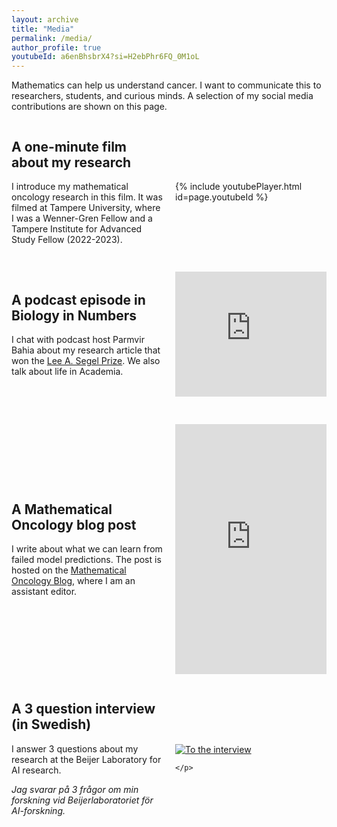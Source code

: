 ```yaml
---
layout: archive
title: "Media"
permalink: /media/
author_profile: true
youtubeId: a6enBhsbrX4?si=H2ebPhr6FQ_0M1oL
---
```


Mathematics can help us understand cancer. 
I want to communicate this to researchers, students, and curious minds. 
A selection of my social media contributions are shown on this page.







<div class="container">
  <div class="left-column">
    <h2> A one-minute film about my research </h2>
    <p> I introduce my mathematical oncology research in this film. 
    It was filmed at Tampere University, where I was a Wenner-Gren Fellow and a Tampere Institute for Advanced Study Fellow (2022-2023).
     </p>
  </div>

  <div class="right-column">
    <h2> </h2>
    <p> {% include youtubePlayer.html id=page.youtubeId %} </p>
  </div>
</div>

<style>
  .container {
    display: flex;
    justify-content: space-between;
    align-items: center; /* Center vertically */
  }

  .left-column {
    flex: 1;
    margin-right: 10px; /* Adjust the spacing between columns as needed */
  }

  .right-column {
    flex: 1;
    margin-left: 10px; /* Adjust the spacing between columns as needed */
  }

  .content {
    display: flex;
    flex-direction: column;
    align-items: center; /* Center vertically */
    text-align: center; /* Center horizontally */
  }
</style>






<div class="container">
  <div class="left-column">
    <h2> A podcast episode in Biology in Numbers </h2>
    <p> I chat with podcast host Parmvir Bahia about my research article that won the 
      <a href="https://www.smb.org/Lee-A.Segel-Prize">Lee A. Segel Prize</a>. We also talk about life in Academia. 
     </p>
  </div>

  <div class="right-column">
    <h2> </h2>
    <p> <div class="spotify-embed">
  <iframe src="https://open.spotify.com/embed/episode/2V9Z99kOiPvjWa1edYKr9G?utm_source=generator" width="100%" height="200px" frameborder="0" allowtransparency="true" allow="encrypted-media"></iframe>
</div> </p>
  </div>
</div>

<style>
  .container {
    display: flex;
    justify-content: space-between;
  }

  .left-column {
    flex: 1;
    margin-right: 10px; /* Adjust the spacing between columns as needed */
  }

  .right-column {
    flex: 1;
    margin-left: 10px; /* Adjust the spacing between columns as needed */
  }

  .content {
    display: flex;
    flex-direction: column;
    align-items: center; /* Center vertically */
    text-align: center; /* Center horizontally */
  }
</style>







<div class="container">
  <div class="left-column">
    <h2> A Mathematical Oncology blog post </h2>
    <p> I write about what we can learn from failed model predictions. 
      The post is hosted on the <a href="https://mathematical-oncology.org/">Mathematical Oncology Blog</a>, where I am an assistant editor. 
     </p>
  </div>

  <div class="right-column">
    <h2> </h2>
    <p> <iframe src="https://mathematical-oncology.org/blog/learning-from-failed-model-predictions.html" frameborder="0" width="100%" height="400px"></iframe>
</p>
  </div>
</div>

<style>
  .container {
    display: flex;
    justify-content: space-between;
    align-items: center; /* Center vertically */
  }

  .left-column {
    flex: 1;
    margin-right: 10px; /* Adjust the spacing between columns as needed */
  }

  .right-column {
    flex: 1;
    margin-left: 10px; /* Adjust the spacing between columns as needed */
  }

  .content {
    display: flex;
    flex-direction: column;
    align-items: center; /* Center vertically */
    text-align: center; /* Center horizontally */
  }
</style>






<div class="container">
  <div class="left-column">
    <h2> A 3 question interview (in Swedish) </h2>
    <p> I answer 3 questions about my research at the Beijer Laboratory for AI research. 
     </p>
    <p> <i>
Jag svarar på 3 frågor om min forskning vid Beijerlaboratoriet för AI-forskning.
    </i> </p>
  </div>

  <div class="right-column">
    <h2> </h2>
    <p> 
    <a href="https://www.beijerstiftelsen.se/nyheter/3-fr%C3%A5gor-till-nya-beijerforskaren-sara-hamis" target="_blank">
                <img src="[](https://github.com/sarahamis/sarahamis.github.io/blob/master/images/beijer_3q.png)" alt="To the interview">
            </a>
    
    </p>
  </div>
</div>

<style>
  .container {
    display: flex;
    justify-content: space-between;
    align-items: center; /* Center vertically */
  }

  .left-column {
    flex: 1;
    margin-right: 10px; /* Adjust the spacing between columns as needed */
  }

  .right-column {
    flex: 1;
    margin-left: 10px; /* Adjust the spacing between columns as needed */
  }

  .content {
    display: flex;
    flex-direction: column;
    align-items: center; /* Center vertically */
    text-align: center; /* Center horizontally */
  }
</style>








